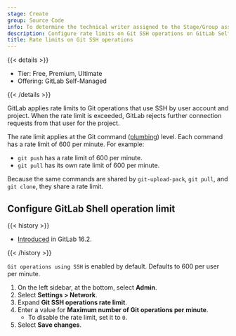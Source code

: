 ```yaml
---
stage: Create
group: Source Code
info: To determine the technical writer assigned to the Stage/Group associated with this page, see https://handbook.gitlab.com/handbook/product/ux/technical-writing/#assignments
description: Configure rate limits on Git SSH operations on GitLab Self-Managed.
title: Rate limits on Git SSH operations
---
```


{{< details >}}

- Tier: Free, Premium, Ultimate
- Offering: GitLab Self-Managed

{{< /details >}}

GitLab applies rate limits to Git operations that use SSH by user account and project. When the rate limit is exceeded, GitLab rejects
further connection requests from that user for the project.

The rate limit applies at the Git command ([plumbing](https://git-scm.com/book/en/v2/Git-Internals-Plumbing-and-Porcelain)) level.
Each command has a rate limit of 600 per minute. For example:

- `git push` has a rate limit of 600 per minute.
- `git pull` has its own rate limit of 600 per minute.

Because the same commands are shared by `git-upload-pack`, `git pull`, and `git clone`, they share a rate limit.

## Configure GitLab Shell operation limit

{{< history >}}

- [Introduced](https://gitlab.com/gitlab-org/gitlab/-/merge_requests/123761) in GitLab 16.2.

{{< /history >}}

`Git operations using SSH` is enabled by default. Defaults to 600 per user per minute.

1. On the left sidebar, at the bottom, select **Admin**.
1. Select **Settings > Network**.
1. Expand **Git SSH operations rate limit**.
1. Enter a value for **Maximum number of Git operations per minute**.
   - To disable the rate limit, set it to `0`.
1. Select **Save changes**.
